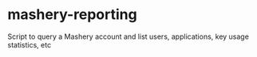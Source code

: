 mashery-reporting
=================

Script to query a Mashery account and list users, applications, key usage statistics, etc
